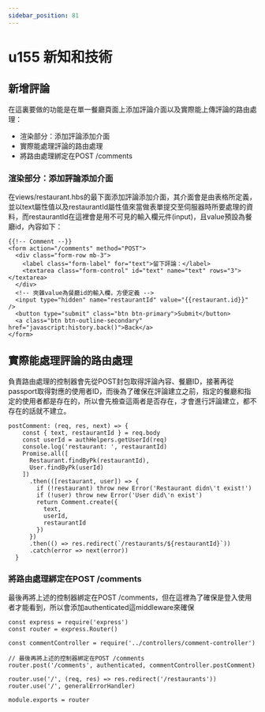 ```yaml
---
sidebar_position: 81
---
```


# u155 新知和技術


## 新增評論
在這裏要做的功能是在單一餐廳頁面上添加評論介面以及實際能上傳評論的路由處理：
  - 渲染部分：添加評論添加介面
  - 實際能處理評論的路由處理
  - 將路由處理綁定在POST /comments


### 渲染部分：添加評論添加介面
在views/restaurant.hbs的最下面添加評論添加介面，其介面會是由表格所定義，並以text屬性值以及restaurantId屬性值來當做表單提交至伺服器時所要處理的資料，而restaurantId在這裡會是用不可見的輸入欄元件(input)，且value預設為餐廳id，內容如下：
```
{{!-- Comment --}}
<form action="/comments" method="POST">
  <div class="form-row mb-3">
    <label class="form-label" for="text">留下評論：</label>
    <textarea class="form-control" id="text" name="text" rows="3"></textarea>
  </div>
  <!-- 夾雜value為餐廳id的輸入欄，方便定義 -->
  <input type="hidden" name="restaurantId" value="{{restaurant.id}}" />
  <button type="submit" class="btn btn-primary">Submit</button>
  <a class="btn btn-outline-secondary" href="javascript:history.back()">Back</a>
</form>
```
## 實際能處理評論的路由處理
負責路由處理的控制器會先從POST封包取得評論內容、餐廳ID，接著再從passport取得對應的使用者ID，而後為了確保在評論建立之前，指定的餐廳和指定的使用者都是存在的，所以會先檢查這兩者是否存在，才會進行評論建立，都不存在的話就不建立。

```
postComment: (req, res, next) => {
    const { text, restaurantId } = req.body
    const userId = authHelpers.getUserId(req)
    console.log('restaurant: ', restaurantId)
    Promise.all([
      Restaurant.findByPk(restaurantId),
      User.findByPk(userId)
    ])
      .then(([restaurant, user]) => {
        if (!restaurant) throw new Error('Restaurant didn\'t exist!')
        if (!user) throw new Error('User did\'n exist')
        return Comment.create({
          text,
          userId,
          restaurantId
        })
      })
      .then(() => res.redirect(`/restaurants/${restaurantId}`))
      .catch(error => next(error))
  }
```

### 將路由處理綁定在POST /comments
最後再將上述的控制器綁定在POST /comments，但在這裡為了確保是登入使用者才能看到，所以會添加authenticated這middleware來確保

```
const express = require('express')
const router = express.Router()

const commentController = require('../controllers/comment-controller')

// 最後再將上述的控制器綁定在POST /comments
router.post('/comments', authenticated, commentController.postComment)

router.use('/', (req, res) => res.redirect('/restaurants'))
router.use('/', generalErrorHandler)

module.exports = router
```